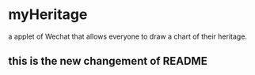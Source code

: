 # myHeritage
a applet of Wechat that allows everyone to draw a chart of their heritage.
## this is the new changement of README
